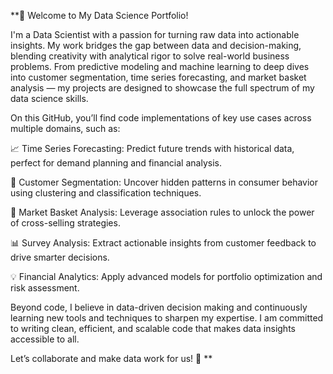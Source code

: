 **👋 Welcome to My Data Science Portfolio! 

I'm a Data Scientist with a passion for turning raw data into actionable insights. My work bridges the gap between data and decision-making, blending creativity with analytical rigor to solve real-world business problems. From predictive modeling and machine learning to deep dives into customer segmentation, time series forecasting, and market basket analysis — my projects are designed to showcase the full spectrum of my data science skills.

On this GitHub, you’ll find code implementations of key use cases across multiple domains, such as:

📈 Time Series Forecasting: Predict future trends with historical data, perfect for demand planning and financial analysis.

👥 Customer Segmentation: Uncover hidden patterns in consumer behavior using clustering and classification techniques.

🛒 Market Basket Analysis: Leverage association rules to unlock the power of cross-selling strategies.

📊 Survey Analysis: Extract actionable insights from customer feedback to drive smarter decisions.

💡 Financial Analytics: Apply advanced models for portfolio optimization and risk assessment.

Beyond code, I believe in data-driven decision making and continuously learning new tools and techniques to sharpen my expertise. I am committed to writing clean, efficient, and scalable code that makes data insights accessible to all.

Let’s collaborate and make data work for us! 🚀
**
